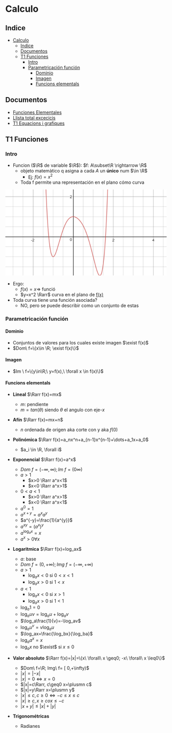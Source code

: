 # Calculo

## Indice

- [Calculo](#calculo)
  - [Indice](#indice)
  - [Documentos](#documentos)
  - [T1 Funciones](#t1-funciones)
    - [Intro](#intro)
    - [Parametricación función](#parametricación-función)
      - [Dominio](#dominio)
      - [Imagen](#imagen)
      - [Funcions elementals](#funcions-elementals)

## Documentos

- [Funciones Elementales](Documentos/CALC/Funcions_elementals.pdf)
- [Llista total excecicis](Documentos/CALC/Llista%20total%20exercicis.pdf)
- [T1 Equacions i grafiques](Documentos/CALC/T1_Equacions_i_grafiques-c.pdf)

## T1 Funciones

### Intro

- Funcion ($\R$ de variable $\R$): $f: A\subset\R \rightarrow \R$
  - objeto matemàtico q asigna a cada $A$ un **único** num $\in \R$
    - Ej: $f(x)=x^2$
  - Toda f permite una representación en el plano cómo curva

![curva de una función en el plano](Imagenes/ELTEL/grafica-funcion-continua.png)

  - Ergo:
    - $f(x)=x \Rightarrow$ <a name="#funció">funció</a>
    - $y=x^2 \Rarr$ curva en el plano de [f(x)](#función)
  - Toda curva tiene una función asociada?
    - NO, pero se puede describir como un conjunto de estas

### Parametricación función

#### Dominio

- Conjuntos de valores para los cuales existe imagen $\exist f(x)$
- $Dom\ f=\{x\in \R; \exist f(x)\}$

#### Imagen

- $Im \ f=\{y\in\R;\ y=f(x),\ \forall x \in f(x)\}$

#### Funcions elementals

- **Lineal** $\Rarr f(x)=mx$
  - $m$: pendiente
  - $m=tan(\theta)$ siendo $\theta$ el angulo con eje-$x$
- **Afín** $\Rarr f(x)=mx+n$
  - $n$ ordenada de origen aka corte con y aka $f(0)$
- **Polinómica** $\Rarr f(x)=a_nx^n+a_{n-1}x^{n-1}+\dots+a_1x+a_0$
  - $a_i \in \R, \forall i$
- **Exponencial** $\Rarr f(x)=a^x$
  - $Dom\ f=(-\infty,\infty);Im\ f=(0\infty)$ 
  - $a>1$
    - $x>0 \Rarr a^x<1$
    - $x<0 \Rarr a^x>1$
  - $0<a<1$
    - $x>0 \Rarr a^x>1$
    - $x<0 \Rarr a^x<1$
  - $a^0=1$
  - $a^{x+y}=a^xa^y$
  - $a^{-y}=\frac{1}{a^{y}}$
  - $a^{xy}=(a^x)^y$
  - $a^{\log_ax}=x$
  - $a^x>0\forall x$
- **Logaritmica** $\Rarr f(x)=log_ax$
  - $a$: base
  - $Dom\ f=(0,+\infty); Img\ f= (-\infty,+\infty)$
  - $a>1$
    - $\log_ax<0$ si $0<x<1$
    - $\log_ax>0$ si $1<x$
  - $a<1$
    - $\log_ax<0$ si $x>1$
    - $\log_ax>0$ si $1<1$
  - $\log_a1=0$
  - $\log_auv=\log_au+\log_av$
  - $\log_a\frac{1}{v}=-\log_av$
  - $\log_au^v=v\log_au$
  - $\log_ax=\frac{\log_bx}{\log_ba}$
  - $\log_aa^x=x$
  - $\log_ax$ no $\exist$ si $x\leq0$
  
- **Valor absoluto** $\Rarr f(x)=|x|=\{x\ \forall\ x \geq0; -x\ \forall\ x \leq0\}$
  - $Dom\ f=\R; Img\ f= [ 0,+\infty)$
  - $|x|=|-x|$
  - $|x|=0\iff x=0$
  - $|x|=c\Rarr, c\geq0 x=\plusmn c$
  - $|x|=y\Rarr x=\plusmn y$
  - $|x|\leq c, c\geq 0 \iff -c\leq x\leq c$
  - $|x|\geq c, x\geq c o x\leq -c$
  - $|x+y|\leq|x|+|y|$
- **Trigonométricas**
  - Radianes